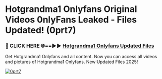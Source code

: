 # Hotgrandma1 Onlyfans Original Videos 0nlyFans Leaked - Files Updated! (0prt7)

<h3>🔴 CLICK HERE 🌐==►► <a href="https://tinyurl.com/ehrbuxhb" rel="nofollow">Hotgrandma1 Onlyfans Updated Files</a></h3>

Get Hotgrandma1 Onlyfans and all content. Now you can access all videos and pictures of Hotgrandma1 Onlyfans. New Updated Files 2025!

[![0prt7](https://i.imgur.com/lVYEuWS.gif)](https://tinyurl.com/ehrbuxhb)
